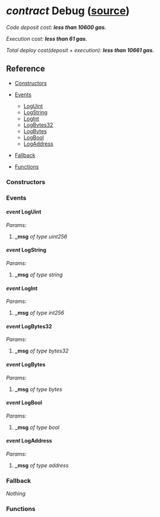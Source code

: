 # *contract* Debug ([source](https://github.com/daostack/daostack/tree/master/./contracts/test/Debug.sol))
*Code deposit cost: **less than 10600 gas.***

*Execution cost: **less than 61 gas.***

*Total deploy cost(deposit + execution): **less than 10661 gas.***

> 

## Reference
- [Constructors](#constructors)

- [Events](#events)
    - [LogUint](#event-loguint)
    - [LogString](#event-logstring)
    - [LogInt](#event-logint)
    - [LogBytes32](#event-logbytes32)
    - [LogBytes](#event-logbytes)
    - [LogBool](#event-logbool)
    - [LogAddress](#event-logaddress)
- [Fallback](#fallback)
- [Functions](#functions)

### Constructors

### Events
#### *event* LogUint
*Params:*
1. **_msg** *of type uint256*


#### *event* LogString
*Params:*
1. **_msg** *of type string*


#### *event* LogInt
*Params:*
1. **_msg** *of type int256*


#### *event* LogBytes32
*Params:*
1. **_msg** *of type bytes32*


#### *event* LogBytes
*Params:*
1. **_msg** *of type bytes*


#### *event* LogBool
*Params:*
1. **_msg** *of type bool*


#### *event* LogAddress
*Params:*
1. **_msg** *of type address*


### Fallback
*Nothing*
### Functions


